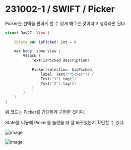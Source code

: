 # 231002-1 / SWIFT / Picker

Picker는 선택을 편하게 할 수 있게 해주는 것이라고 생각하면 된다.

```swift
struct Day27: View {
    
    @State var isPicked: Int = 0
    
    var body: some View {
        VStack {
            Text(isPicked.description)
            
            Picker(selection: $isPicked, 
                label: Text("Picker")) {
                Text("1").tag(1)
                Text("2").tag(2)
            }
        }
    }
}
```

위 코드는 Picker를 간단하게 구현한 것이다.

State를 이용해 Picker를 눌렀을 때 잘 바뀌었는지 확인할 수 있다.

![image](https://cdn.discordapp.com/attachments/1147333501696364555/1158384242909265980/2023-10-02_9.45.14.png?ex=651c0ce5&is=651abb65&hm=cd83a4cddf2e10d1b46c49c53acc757d77e4beeda161c29d969fe597cce23b16&)

![image](https://cdn.discordapp.com/attachments/1147333501696364555/1158383843238219887/2023-10-02_9.43.33.png?ex=651c0c85&is=651abb05&hm=a4d1473a0293481f27512185a72e74ee4ea1398aed7a5df1709ad666debf74b1&)